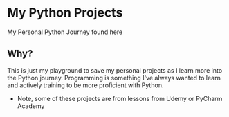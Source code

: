 # My Python Projects
My Personal Python Journey found here

## Why?
This is just my playground to save my personal projects as I learn more into the Python journey. Programming is something I've always wanted to learn and actively training to be more proficient with Python.

- Note, some of these projects are from lessons from Udemy or PyCharm Academy